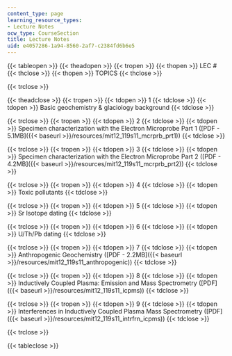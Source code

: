 ```yaml
---
content_type: page
learning_resource_types:
- Lecture Notes
ocw_type: CourseSection
title: Lecture Notes
uid: e4057286-1a94-8560-2af7-c2384fd6b6e5
---
```


{{< tableopen >}}
{{< theadopen >}}
{{< tropen >}}
{{< thopen >}}
LEC #
{{< thclose >}}
{{< thopen >}}
TOPICS
{{< thclose >}}

{{< trclose >}}

{{< theadclose >}}
{{< tropen >}}
{{< tdopen >}}
1
{{< tdclose >}}
{{< tdopen >}}
Basic geochemistry & glaciology background
{{< tdclose >}}

{{< trclose >}}
{{< tropen >}}
{{< tdopen >}}
2
{{< tdclose >}}
{{< tdopen >}}
Specimen characterization with the Electron Microprobe Part 1 ([PDF - 5.1MB]({{< baseurl >}}/resources/mit12_119s11_mcrprb_prt1))
{{< tdclose >}}

{{< trclose >}}
{{< tropen >}}
{{< tdopen >}}
3
{{< tdclose >}}
{{< tdopen >}}
Specimen characterization with the Electron Microprobe Part 2 ([PDF - 4.2MB]({{< baseurl >}}/resources/mit12_119s11_mcrprb_prt2))
{{< tdclose >}}

{{< trclose >}}
{{< tropen >}}
{{< tdopen >}}
4
{{< tdclose >}}
{{< tdopen >}}
Toxic pollutants
{{< tdclose >}}

{{< trclose >}}
{{< tropen >}}
{{< tdopen >}}
5
{{< tdclose >}}
{{< tdopen >}}
Sr Isotope dating
{{< tdclose >}}

{{< trclose >}}
{{< tropen >}}
{{< tdopen >}}
6
{{< tdclose >}}
{{< tdopen >}}
U/Th/Pb dating
{{< tdclose >}}

{{< trclose >}}
{{< tropen >}}
{{< tdopen >}}
7
{{< tdclose >}}
{{< tdopen >}}
Anthropogenic Geochemistry ([PDF - 2.2MB]({{< baseurl >}}/resources/mit12_119s11_anthropogenic))
{{< tdclose >}}

{{< trclose >}}
{{< tropen >}}
{{< tdopen >}}
8
{{< tdclose >}}
{{< tdopen >}}
Inductively Coupled Plasma: Emission and Mass Spectrometry ([PDF]({{< baseurl >}}/resources/mit12_119s11_icpms))
{{< tdclose >}}

{{< trclose >}}
{{< tropen >}}
{{< tdopen >}}
9
{{< tdclose >}}
{{< tdopen >}}
Interferences in Inductively Coupled Plasma Mass Spectrometry ([PDF]({{< baseurl >}}/resources/mit12_119s11_intrfrn_icpms))
{{< tdclose >}}

{{< trclose >}}

{{< tableclose >}}
